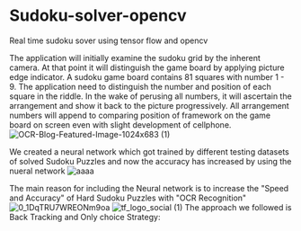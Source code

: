 # Sudoku-solver-opencv
Real time sudoku sover using tensor flow and opencv

The application will initially examine the sudoku grid by the inherent camera. At that point it will distinguish the game board by applying picture edge indicator. A sudoku game board contains 81 squares with number 1 - 9. The application need to distinguish the number and position of each square in the riddle. In the wake of perusing all numbers, it will ascertain the arrangement and show it back to the picture progressively. All arrangement numbers will append to comparing position of framework on the game board on screen even with slight development of cellphone.
![OCR-Blog-Featured-Image-1024x683 (1)](https://user-images.githubusercontent.com/41121766/67155162-5e20e900-f327-11e9-852b-83a958e4b0ee.png)

We created a neural network which got trained by different testing datasets of solved Sudoku Puzzles and now the accuracy has increased by using the nueral network
![aaaa](https://user-images.githubusercontent.com/41121766/67155241-d76d0b80-f328-11e9-8083-49681ab4489c.jpg)

The main reason for including the Neural network is to increase the "Speed and Accuracy" of Hard Sudoku Puzzles with "OCR Recognition"
![0_1DqTRU7WREONm9oa](https://user-images.githubusercontent.com/41121766/67155283-9f19fd00-f329-11e9-8709-7c5e3e3f77d4.png)
![tf_logo_social (1)](https://user-images.githubusercontent.com/41121766/67155297-bb1d9e80-f329-11e9-9f8e-6db92dc6a417.png)
The approach we followed is Back Tracking and Only choice Strategy:
